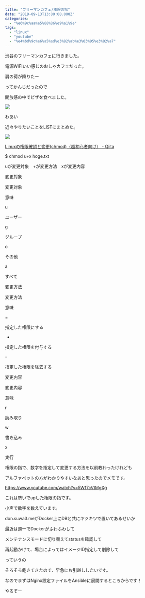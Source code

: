 ```yaml
---
title: "フリーマンカフェ/権限の指"
date: "2019-09-13T13:00:00.000Z"
categories: 
  - "%e6%9c%aa%e5%88%86%e9%a1%9e"
tags: 
  - "linux"
  - "youtube"
  - "%e4%bd%9c%e6%a5%ad%e3%82%ab%e3%83%95%e3%82%a7"
---
```


渋谷のフリーマンカフェに行きました。

電源WIFIいい感じのおしゃカフェだった。

肩の荷が降りたー

ってかんじだったので

開放感の中でピザを食べました。

![](images/d60b0041344f75bc.jpeg)

わあい

近々やりたいことをLISTにまとめた。

![](http://wp.suwa3.me/wp-content/uploads/2019/09/e382b9e382afe383aae383bce383b3e382b7e383a7e38383e38388-2019-09-14-18.20.49.png?w=572)

[Linuxの権限確認と変更(chmod)（超初心者向け） - Qiita](https://qiita.com/shisama/items/5f4c4fa768642aad9e06)

$ chmod u+x hoge.txt

uが変更対象　+が変更方法　xが変更内容

変更対象

変更対象

意味

u

ユーザー

g

グループ

o

その他

a

すべて

変更方法

変更方法

意味

\=

指定した権限にする

+

指定した権限を付与する

\-

指定した権限を除去する

変更内容

変更内容

意味

r

読み取り

w

書き込み

x

実行

権限の指で、数字を指定して変更する方法を以前教わったけれども

アルファベットの方がわかりやすいなあと思ったのでメモです。

https://www.youtube.com/watch?v=5W17cVtMgXg

これは勢いでupした権限の指です。

小声で数字を数えています。

  
don.suwa3.meがDocker上にDBと共にキツキツで置いてあるせいか

最近は週一でDockerがふわふわして

メンテナンスモードに切り替えてstatusを確認して

再起動かけて、場合によってはイメージID指定して削除して

っていうの

そろそろ飽きてきたので、早急にお引越ししたいです。

なのでまずはNginx設定ファイルをAnsibleに展開するところからです！

やるぞー
